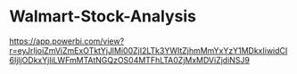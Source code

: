 # Walmart-Stock-Analysis

https://app.powerbi.com/view?r=eyJrIjoiZmViZmExOTktYjJlMi00ZjI2LTk3YWItZjhmMmYxYzY1MDkxIiwidCI6IjljODkxYjliLWFmMTAtNGQzOS04MTFhLTA0ZjMxMDViZjdiNSJ9
